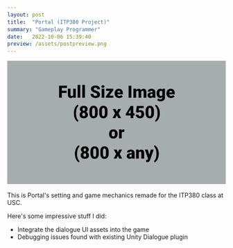 ```yaml
---
layout: post
title:  "Portal (ITP380 Project)"
summary: "Gameplay Programmer"
date:   2022-10-06 15:39:40
preview: /assets/postpreview.png
---
```


![Picture 1](/assets/fullsize.png)

This is Portal's setting and game mechanics remade for the ITP380 class at USC.

Here's some impressive stuff I did:
* Integrate the dialogue UI assets into the game
* Debugging issues found with existing Unity Dialogue plugin